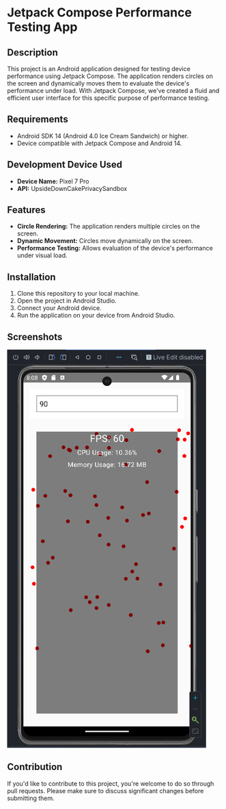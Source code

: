 # Jetpack Compose Performance Testing App

## Description
This project is an Android application designed for testing device performance using Jetpack Compose. The application renders circles on the screen and dynamically moves them to evaluate the device's performance under load. With Jetpack Compose, we've created a fluid and efficient user interface for this specific purpose of performance testing.

## Requirements
- Android SDK 14 (Android 4.0 Ice Cream Sandwich) or higher.
- Device compatible with Jetpack Compose and Android 14.

## Development Device Used
- **Device Name:** Pixel 7 Pro
- **API:** UpsideDownCakePrivacySandbox

## Features
- **Circle Rendering:** The application renders multiple circles on the screen.
- **Dynamic Movement:** Circles move dynamically on the screen.
- **Performance Testing:** Allows evaluation of the device's performance under visual load.

## Installation
1. Clone this repository to your local machine.
2. Open the project in Android Studio.
3. Connect your Android device.
4. Run the application on your device from Android Studio.

## Screenshots
![Screenshot](screenshot.png)

## Contribution
If you'd like to contribute to this project, you're welcome to do so through pull requests. Please make sure to discuss significant changes before submitting them.